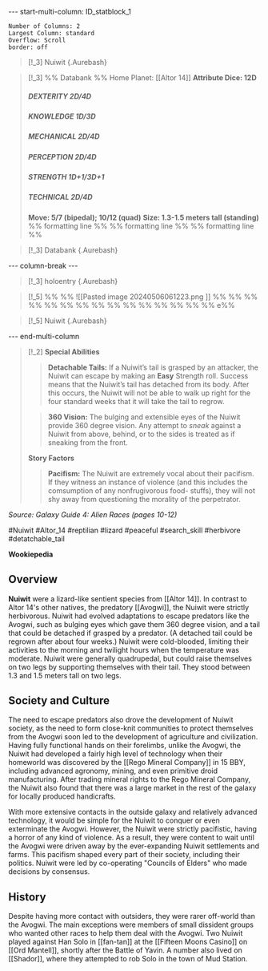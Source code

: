 --- start-multi-column: ID_statblock_1
```column-settings
Number of Columns: 2
Largest Column: standard
Overflow: Scroll
border: off
```


> [!_3] Nuiwit {.Aurebash}

> [!_3] %% Databank %%
> Home Planet: [[Altor 14]]
> **Attribute Dice: 12D**
> ##### DEXTERITY 2D/4D
> ##### KNOWLEDGE 1D/3D
> ##### MECHANICAL 2D/4D
> ##### PERCEPTION 2D/4D
> ##### STRENGTH 1D+1/3D+1
> ##### TECHNICAL 2D/4D
> **Move: 5/7 (bipedal); 10/12 (quad)**
> **Size: 1.3-1.5 meters tall (standing)**
> %% formatting line %% 
> %% formatting line %% 
> %% formatting line %% 

> [!_3] Databank {.Aurebash}









--- column-break ---

> [!_3] holoentry {.Aurebash}

> [!_5] %%  %%
> ![[Pasted image 20240506061223.png ]]
>  %%  %%
>  %%  %%
>  %%  %%
>  %%  %%
>  %%  %%
>  %%  %%
>  %%  %%
>  %%  e%%


> [!_5] Nuiwit {.Aurebash}

--- end-multi-column

> [!_2] 
> **Special Abilities**
> > **Detachable Tails:** If a Nuiwit’s tail is grasped by an attacker, the Nuiwit can escape by making an **Easy** Strength roll. Success means that the Nuiwit’s tail has detached from its body. After this occurs, the Nuiwit will not be able to walk up right for the four standard weeks that it will take the tail to regrow.
> 
> > **360 Vision:** The bulging and extensible eyes of the Nuiwit provide 360 degree vision. Any attempt to *sneak* against a Nuiwit from above, behind, or to the sides is treated as if sneaking from the front.
> 
> **Story Factors**
> > **Pacifism:** The Nuiwit are extremely vocal about their pacifism. If they witness an instance of violence (and this includes the comsumption of any nonfrugivorous food- stuffs), they will not shy away from questioning the morality of the perpetrator.
> 

*Source: Galaxy Guide 4: Alien Races (pages 10-12)*

#Nuiwit #Altor_14 #reptilian #lizard #peaceful #search_skill #herbivore #detatchable_tail 


**Wookiepedia**

## Overview

**Nuiwit** were a lizard-like sentient species from [[Altor 14]]. In contrast to Altor 14's other natives, the predatory [[Avogwi]], the Nuiwit were strictly herbivorous. Nuiwit had evolved adaptations to escape predators like the Avogwi, such as bulging eyes which gave them 360 degree vision, and a tail that could be detached if grasped by a predator. (A detached tail could be regrown after about four weeks.) Nuiwit were cold-blooded, limiting their activities to the morning and twilight hours when the temperature was moderate. Nuiwit were generally quadrupedal, but could raise themselves on two legs by supporting themselves with their tail. They stood between 1.3 and 1.5 meters tall on two legs.

## Society and Culture

The need to escape predators also drove the development of Nuiwit society, as the need to form close-knit communities to protect themselves from the Avogwi soon led to the development of agriculture and civilization. Having fully functional hands on their forelimbs, unlike the Avogwi, the Nuiwit had developed a fairly high level of technology when their homeworld was discovered by the [[Rego Mineral Company]] in 15 BBY, including advanced agronomy, mining, and even primitive droid manufacturing. After trading mineral rights to the Rego Mineral Company, the Nuiwit also found that there was a large market in the rest of the galaxy for locally produced handicrafts.

With more extensive contacts in the outside galaxy and relatively advanced technology, it would be simple for the Nuiwit to conquer or even exterminate the Avogwi. However, the Nuiwit were strictly pacifistic, having a horror of any kind of violence. As a result, they were content to wait until the Avogwi were driven away by the ever-expanding Nuiwit settlements and farms. This pacifism shaped every part of their society, including their politics. Nuiwit were led by co-operating "Councils of Elders" who made decisions by consensus.

## History

Despite having more contact with outsiders, they were rarer off-world than the Avogwi. The main exceptions were members of small dissident groups who wanted other races to help them deal with the Avogwi. Two Nuiwit played against Han Solo in [[fan-tan]] at the [[Fifteen Moons Casino]] on [[Ord Mantell]], shortly after the Battle of Yavin. A number also lived on [[Shador]], where they attempted to rob Solo in the town of Mud Station.
